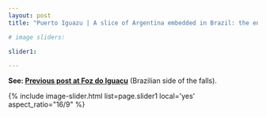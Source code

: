 ```yaml
---
layout: post
title: "Puerto Iguazu | A slice of Argentina embedded in Brazil: the entrace to the largest section of the waterfalls"

# image sliders:

slider1:

---
```


**See: [Previous post at Foz do Iguaçu](/travel/brazil/2023/07/23/foz-do-iguacu-2.html)** (Brazilian side of the falls).

{% include image-slider.html list=page.slider1 local='yes' aspect_ratio="16/9" %}
<p align="center"><i></i></p>
